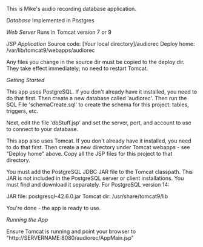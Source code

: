 This is Mike's audio recording database application.

*Database*
Implemented in Postgres

*Web Server*
Runs in Tomcat version 7 or 9

*JSP Application*
Source code: \[Your local directory\]/audiorec
Deploy home: /var/lib/tomcat9/webapps/audiorec

Any files you change in the source dir must be copied to the deploy dir.
They take effect immediately; no need to restart Tomcat.

*Getting Started*

This app uses PostgreSQL. If you don't already have it installed, you need to do that first. Then create a new database called 'audiorec'. Then run the SQL File 'schemaCreate.sql' to create the schema for this project: tables, triggers, etc.

Next, edit the file 'dbStuff.jsp' and set the server, port, and account to use to connect to your database.

This app also uses Tomcat. If you don't already have it installed, you need to do that first. Then create a new directory under Tomcat webapps - see "Deploy home" above. Copy all the JSP files for this project to that directory.

You must add the PostgreSQL JDBC JAR file to the Tomcat classpath. This JAR is not included in the PostgreSQL server or client installations. You must find and download it separately. For PostgreSQL version 14:

JAR file: postgresql-42.6.0.jar
Tomcat dir: /usr/share/tomcat9/lib

You're done - the app is ready to use.

*Running the App*

Ensure Tomcat is running and point your browser to "http://SERVERNAME:8080/audiorec/AppMain.jsp"
